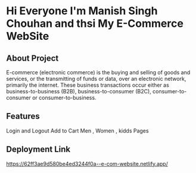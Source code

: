 # Hi Everyone I'm Manish Singh Chouhan and thsi My E-Commerce WebSite
## About Project
E-commerce (electronic commerce) is the buying and selling of goods and services, or the transmitting of funds or data, over an electronic network, primarily the internet. These business transactions occur either as business-to-business (B2B), business-to-consumer (B2C), consumer-to-consumer or consumer-to-business.

## Features
Login and Logout
Add to Cart
Men , Women , kidds Pages

## Deployment Link

https://62ff3ae9d580be4ed3244f0a--e-com-website.netlify.app/


